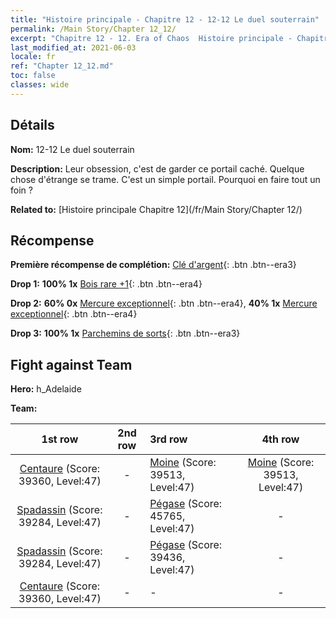 ```yaml
---
title: "Histoire principale - Chapitre 12 - 12-12 Le duel souterrain"
permalink: /Main Story/Chapter 12_12/
excerpt: "Chapitre 12 - 12. Era of Chaos  Histoire principale - Chapitre 12_12. 12-12 Le duel souterrain"
last_modified_at: 2021-06-03
locale: fr
ref: "Chapter 12_12.md"
toc: false
classes: wide
---
```


## Détails

 **Nom:** 12-12 Le duel souterrain

 **Description:** Leur obsession, c'est de garder ce portail caché. Quelque chose d'étrange se trame. C'est un simple portail. Pourquoi en faire tout un foin ?

 **Related to:** [Histoire principale Chapitre 12](/fr/Main Story/Chapter 12/)

## Récompense

 **Première récompense de complétion:** [Clé d'argent](/ItemsFR/con_693/){: .btn .btn--era3}

 **Drop 1:** **100% 1x** [Bois rare +1](/ItemsFR/mat_41/){: .btn .btn--era4}

 **Drop 2:** **60% 0x** [Mercure exceptionnel](/ItemsFR/mat_35/){: .btn .btn--era4}, **40% 1x** [Mercure exceptionnel](/ItemsFR/mat_35/){: .btn .btn--era4}

 **Drop 3:** **100% 1x** [Parchemins de sorts](/ItemsFR/con_694/){: .btn .btn--era3}


## Fight against Team
 **Hero:** h_Adelaide

 **Team:**


  | 1st row | 2nd row | 3rd row | 4th row |
  |:----:|:----:|:----|:----:|
  | [Centaure](/fr/units/Centaur/) (Score: 39360, Level:47)  | - | [Moine](/fr/units/Monk/) (Score: 39513, Level:47)  | [Moine](/fr/units/Monk/) (Score: 39513, Level:47)  |
  | [Spadassin](/fr/units/Swordsman/) (Score: 39284, Level:47)  | - | [Pégase](/fr/units/Pegasus/) (Score: 45765, Level:47)  | - |
  | [Spadassin](/fr/units/Swordsman/) (Score: 39284, Level:47)  | - | [Pégase](/fr/units/Pegasus/) (Score: 39436, Level:47)  | - |
  | [Centaure](/fr/units/Centaur/) (Score: 39360, Level:47)  | - | - | - |


